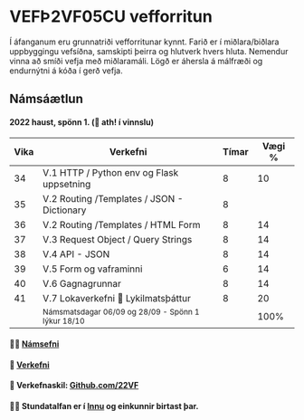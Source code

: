 # VEFÞ2VF05CU vefforritun
Í áfanganum eru grunnatriði vefforritunar kynnt. Farið er í miðlara/biðlara uppbyggingu vefsíðna, samskipti þeirra og hlutverk hvers hluta. Nemendur vinna að smíði vefja með miðlaramáli. Lögð er áhersla á málfræði og endurnýtni á kóða í gerð vefja.

## Námsáætlun 

#### 2022 haust, spönn 1. (👋 ath! í vinnslu)

| Vika  | Verkefni   | Tímar | Vægi % |
|---|---|---|---|
| 34  | V.1 HTTP / Python env og Flask uppsetning | 8  | 10  |
| 35  | V.2 Routing /Templates / JSON - Dictionary | 8  |    |
| 36  | V.2 Routing /Templates / HTML Form  | 8  | 14  |
| 37  | V.3 Request Object / Query Strings | 8 | 14  |
| 38  | V.4 API - JSON | 8  | 14  |
| 39  | V.5 Form og vaframinni | 6 | 14  |
| 40  | V.6 Gagnagrunnar | 8 | 14  |
| 41  | V.7 Lokaverkefni :key: Lykilmatsþáttur | 8 | 20  |
|   | <sub> Námsmatsdagar 06/09 og 28/09  - Spönn 1 lýkur  18/10 </sub>|  | 100%  |


#### 👩‍💻 [Námsefni](https://github.com/vefthroun/namsefni/)

#### 🧙 [Verkefni](https://github.com/vefthroun/Verkefni/)


#### 🌈 Verkefnaskil: [Github.com/22VF](https://github.com/22vf)

#### 🙋‍♀️ Stundatalfan er í [Innu](https://r.inna.is/) og einkunnir birtast þar.

<!--
Remember, you can do mighty things with the power of [Markdown](https://docs.github.com/github/writing-on-github/getting-started-with-writing-and-formatting-on-github/basic-writing-and-formatting-syntax)

-->
